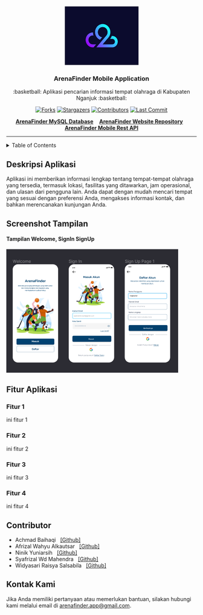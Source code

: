 <br>
<p align="center">
 <a href="https://www.youtube.com/watch?v=t9VWICGOD90&ab_channel=HITSRecords"><img src="images/logo-c2.png" alt="Logo Kelompok C2" width="195" height="155"></a>
</p>

<h3 align="center">ArenaFinder Mobile Application</h3>
<p align = "center">:basketball: Aplikasi pencarian informasi tempat olahraga di Kabupaten Nganjuk :basketball:</p>

<!-- Project Shields -->
<span align="center">

  [![Forks][forks-shield]][forks-url]
  [![Stargazers][stars-shield]][stars-url]
  [![Contributors][contributors-shield]][contributors-url]
  [![Last Commit][commit-shield]][commit-url]
  <!-- [![Issues][issues-shield]][issues-url] -->

  [contributors-shield]: https://img.shields.io/github/contributors/haqiachd/ArenaFinder-Mobile.svg?style=for-the-badge
  [contributors-url]: https://github.com/haqiachd/ArenaFinder-Mobile/graphs/contributors
  [forks-shield]: https://img.shields.io/github/forks/haqiachd/ArenaFinder-Mobile.svg?style=for-the-badge
  [forks-url]: https://github.com/haqiachd/ArenaFinder-Mobile/network/members
  [stars-shield]: https://img.shields.io/github/stars/haqiachd/ArenaFinder-Mobile.svg?style=for-the-badge
  [stars-url]: https://github.com/haqiachd/ArenaFinder-Mobile/stargazers
  [commit-shield]: https://img.shields.io/github/last-commit/haqiachd/ArenaFinder-Mobile.svg?style=for-the-badge
  [commit-url]: https://github.com/haqiachd/ArenaFinder-Mobile/commits
  [issues-shield]: https://img.shields.io/github/issues/haqiachd/ArenaFinder-Mobile.svg?style=for-the-badge
  [issues-url]: https://github.com/haqiachd/ArenaFinder-Mobile/issues

</span>

<p align="center">
  <a href="https://drive.google.com/drive/folders/1c9xHuEOusnqJxNEYW4B3H-rG1FlXcvvt?usp=sharing" style="font-weight: bold;">ArenaFinder MySQL Database</a>
  &nbsp;&nbsp;
  <a href="https://github.com/mahen-alim/ArenaFinder-Web" style="font-weight: bold;">ArenaFinder Website Repository</a>
 &nbsp;&nbsp;
  <a href="https://github.com/haqiachd/ArenaFinder-Mobile-RestApi" style="font-weight: bold;">ArenaFinder Mobile Rest API</a>
</p>

---

<!-- Table of Contents -->
<details>
  <summary>Table of Contents</summary>
  <ol>
    <li><a href="#desc_project">Deskripsi Aplikasi</a></li>
    <li>
      <a href="#ss_app">Screenshot Tampilan</a>
      <ul>
        <li><a href="#ss_app">Tampilan 1</a></li>
      </ul>
    </li>
    <li>
    <a href="#fitur">Fitur Aplikasi</a>
      <ul>
        <li><a href="#fitur-1">Fitur 1</a></li>
        <li><a href="#fitur-2">Fitur 2</a></li>
        <li><a href="#fitur-3">Fitur 3</a></li>
        <li><a href="#fitur-4">Fitur 4</a></li>
      </ul>
    </li>
   <li>
    <a href="#contributor">Contributor</a>
      <ul>
        <li><a href="https://github.com/haqiachd">Achmad Baihaqi</a></li>
        <li><a href="https://github.com/afrizalalka">Afrizal Wahyu Alkautsar</a></li>
        <li><a href="https://github.com/yuniarsih">Ninik Yuniarsih</a></li>
        <li><a href="https://github.com/mahen-alim">Syafrizal Wd Mahendra</a></li>
        <li><a href="https://github.com/WidyaRaisyaSal17">Widyasari Raisya Salsabila</a></li>
      </ul>
    </li>
   <li><a href="#kontak-kami">Kontak Kami</a></li>
  </ol>
</details>


## Deskripsi Aplikasi <a name = "desc_project"></a>
Aplikasi ini memberikan informasi lengkap tentang tempat-tempat olahraga yang tersedia, termasuk lokasi, fasilitas yang ditawarkan, jam operasional, dan ulasan dari pengguna lain. Anda dapat dengan mudah mencari tempat yang sesuai dengan preferensi Anda, mengakses informasi kontak, dan bahkan merencanakan kunjungan Anda.

## Screenshot Tampilan<a name = "ss_app"></a>

#### Tampilan Welcome, SignIn SignUp
![Tampilan Welcome, SignIn & SignUp](images/v-1/ss-1.png)

## Fitur Aplikasi <a name = "fitur"></a>

### Fitur 1
ini fitur 1

### Fitur 2
ini fitur 2

### Fitur 3
ini fitur 3

### Fitur 4
ini fitur 4

## Contributor
- Achmad Baihaqi &nbsp; [[Github]](https://github.com/haqiachd)
- Afrizal Wahyu Alkautsar &nbsp; [[Github]](https://github.com/AfrizalAlka)
- Ninik Yuniarsih &nbsp; [[Github]](https://github.com/yuniarsih)
- Syafrizal Wd Mahendra &nbsp; [[Github]](https://github.com/mahen-alim)
- Widyasari Raisya Salsabila &nbsp; [[Github]](https://github.com/WidyaRaisyaSal17)

## Kontak Kami
Jika Anda memiliki pertanyaan atau memerlukan bantuan, silakan hubungi kami melalui email di [arenafinder.app@gmail.com](mailto:arenafinder.app@gmail.com).
